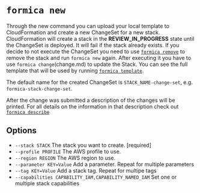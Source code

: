 # `formica new`

Through the new command you can upload your local template to CloudFormation and create a new ChangeSet for a new stack. CloudFormation will create a stack in the **REVIEW_IN_PROGRESS** state until the ChangeSet is deployed. It will fail if the stack already exists. If you decide to not execute the ChangeSet you need to use [`formica remove`](remove.md) to remove the stack and run `formica new` again. After executing it you have to use `formica change`(change.md) to update the Stack. You can see the full template that will be used by running [`formica template`](template.md).

The default name for the created ChangeSet is `STACK_NAME-change-set`, e.g. `formica-stack-change-set`.

After the change was submitted a description of the changes will be printed. For all details on the information in that description check out [`formica describe`](describe.md)

## Options

* `--stack STACK`             The stack you want to create.  [required]
* `--profile PROFILE`         The AWS profile to use.
* `--region REGION`           The AWS region to use.
* `--parameter KEY=Value`     Add a parameter. Repeat for multiple parameters
* `--tag KEY=Value`           Add a stack tag. Repeat for multipe tags
* `--capabilities CAPABILITY_IAM,CAPABILITY_NAMED_IAM`  Set one or multiple stack capabilities